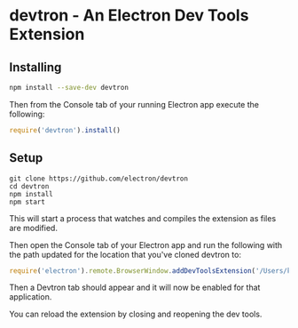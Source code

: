 # devtron - An Electron Dev Tools Extension

## Installing

```sh
npm install --save-dev devtron
```

Then from the Console tab of your running Electron app execute the following:

```js
require('devtron').install()
```

## Setup

```
git clone https://github.com/electron/devtron
cd devtron
npm install
npm start
```

This will start a process that watches and compiles the extension as files
are modified.

Then open the Console tab of your Electron app and run the following with the
path updated for the location that you've cloned devtron to:

```js
require('electron').remote.BrowserWindow.addDevToolsExtension('/Users/kevin/github/devtron')
```

Then a Devtron tab should appear and it will now be enabled for that
application.

You can reload the extension by closing and reopening the dev tools.
